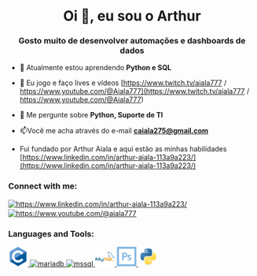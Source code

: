 <h1 align="center">Oi 👋, eu sou o Arthur</h1>
<h3 align="center">Gosto muito de desenvolver automações e dashboards de dados</h3>

- 🌱 Atualmente estou aprendendo **Python e SQL**

- 📝 Eu jogo e faço lives e vídeos [https://www.twitch.tv/aiala777 / https://www.youtube.com/@Aiala777](https://www.twitch.tv/aiala777 / https://www.youtube.com/@Aiala777)

- 💬 Me pergunte sobre **Python, Suporte de TI**

- 📫Você me acha através do e-mail **caiala275@gmail.com**

- Fui fundado por Arthur Aiala e aqui estão as minhas habilidades [https://www.linkedin.com/in/arthur-aiala-113a9a223/](https://www.linkedin.com/in/arthur-aiala-113a9a223/)

<h3 align="left">Connect with me:</h3>
<p align="left">
<a href="https://linkedin.com/in/https://www.linkedin.com/in/arthur-aiala-113a9a223/" target="blank"><img align="center" src="https://raw.githubusercontent.com/rahuldkjain/github-profile-readme-generator/master/src/images/icons/Social/linked-in-alt.svg" alt="https://www.linkedin.com/in/arthur-aiala-113a9a223/" height="30" width="40" /></a>
<a href="https://www.youtube.com/c/https://www.youtube.com/@aiala777" target="blank"><img align="center" src="https://raw.githubusercontent.com/rahuldkjain/github-profile-readme-generator/master/src/images/icons/Social/youtube.svg" alt="https://www.youtube.com/@aiala777" height="30" width="40" /></a>
</p>

<h3 align="left">Languages and Tools:</h3>
<p align="left"> <a href="https://www.cprogramming.com/" target="_blank" rel="noreferrer"> <img src="https://raw.githubusercontent.com/devicons/devicon/master/icons/c/c-original.svg" alt="c" width="40" height="40"/> </a> <a href="https://mariadb.org/" target="_blank" rel="noreferrer"> <img src="https://www.vectorlogo.zone/logos/mariadb/mariadb-icon.svg" alt="mariadb" width="40" height="40"/> </a> <a href="https://www.microsoft.com/en-us/sql-server" target="_blank" rel="noreferrer"> <img src="https://www.svgrepo.com/show/303229/microsoft-sql-server-logo.svg" alt="mssql" width="40" height="40"/> </a> <a href="https://www.mysql.com/" target="_blank" rel="noreferrer"> <img src="https://raw.githubusercontent.com/devicons/devicon/master/icons/mysql/mysql-original-wordmark.svg" alt="mysql" width="40" height="40"/> </a> <a href="https://www.photoshop.com/en" target="_blank" rel="noreferrer"> <img src="https://raw.githubusercontent.com/devicons/devicon/master/icons/photoshop/photoshop-line.svg" alt="photoshop" width="40" height="40"/> </a> <a href="https://www.python.org" target="_blank" rel="noreferrer"> <img src="https://raw.githubusercontent.com/devicons/devicon/master/icons/python/python-original.svg" alt="python" width="40" height="40"/> </a> </p>


<!--
**Aiala777/Aiala777** is a ✨ _special_ ✨ repository because its `README.md` (this file) appears on your GitHub profile.

Here are some ideas to get you started:

- 🔭 I’m currently working on ...
- 🌱 I’m currently learning ...
- 👯 I’m looking to collaborate on ...
- 🤔 I’m looking for help with ...
- 💬 Ask me about ...
- 📫 How to reach me: ...
- 😄 Pronouns: ...
- ⚡ Fun fact: ...
-->
